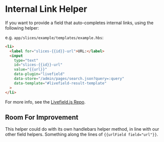 # Internal Link Helper

If you want to provide a field that auto-completes internal links, using the
following helper:

e.g. `app/slices/example/templates/example.hbs`:

```html
<li>
  <label for="slices-{{id}}-url">URL:</label>
  <input
    type="text"
    id="slices-{{id}}-url"
    value="{{url}}"
    data-plugin="livefield"
    data-store="/admin/pages/search.json?query=:query"
    data-template="#livefield-result-template"
  >
</li>
```

For more info, see the [Livefield.js Repo](https://github.com/withassociates/livefield.js).

## Room For Improvement

This helper could do with its own handlebars helper method, in line with our
other field helpers. Something along the lines of `{{urlField field="url"}}`.
